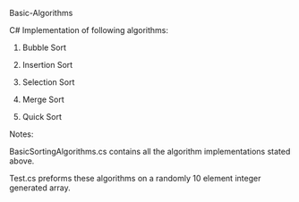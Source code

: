 Basic-Algorithms

C# Implementation of following algorithms:

1. Bubble Sort
	
2. Insertion Sort

3. Selection Sort

4. Merge Sort

5. Quick Sort

Notes:

BasicSortingAlgorithms.cs contains all the algorithm implementations stated above.

Test.cs preforms these algorithms on a randomly 10 element integer generated array. 